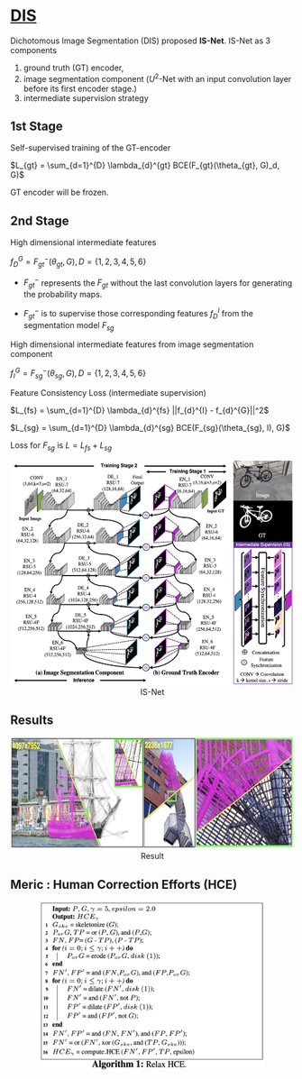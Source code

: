 # [DIS](https://arxiv.org/pdf/2203.03041)

Dichotomous Image Segmentation (DIS) proposed **IS-Net**. IS-Net as 3 components

1. ground truth (GT) encoder,
2. image segmentation component ($U^2$-Net with an input convolution layer before its first encoder stage.)
3. intermediate supervision strategy

## 1st Stage

Self-supervised training of the GT-encoder

$L_{gt} = \sum_{d=1}^{D} \lambda_{d}^{gt} BCE(F_{gt}(\theta_{gt}, G)_d, G)$

GT encoder will be frozen.

## 2nd Stage
High dimensional intermediate features

$f_{D}^{G} = F_{gt}^{-}(\theta_{gt}, G), D= \{1,2,3,4,5,6\}$ 

- $F_{gt}^{-}$ represents the $F_{gt}$  without the last convolution layers for generating the probability maps.

- $F_{gt}^{-}$ is to supervise those corresponding features $f_{D}^{I}$ from the segmentation model $F_{sg}$


High dimensional intermediate features from image segmentation component

$f_{I}^{G} = F_{sg}^{-}(\theta_{sg}, G), D= \{1,2,3,4,5,6\}$ 


Feature Consistency Loss (intermediate supervision)

$L_{fs} = \sum_{d=1}^{D} \lambda_{d}^{fs} ||f_{d}^{I} - f_{d}^{G}||^2$

$L_{sg} = \sum_{d=1}^{D} \lambda_{d}^{sg} BCE(F_{sg}(\theta_{sg}, I), G)$

Loss for $F_{sg}$ is  $L = L_{fs} + L_{sg}$

<div align='center'>
<img src='../../assets/ISNet.png' height=400 width=600>
<figcaption>
IS-Net
</figcaption>
</div>

## Results

<div align='center'>
<img src='../../assets/DIS_Result.png' height=200 width=600>
<figcaption>
Result
</figcaption>
</div>

## Meric : Human Correction Efforts (HCE)

<div align='center'>
<img src='../../assets/Relax_HCE_Algo.png' height=300 width=400>
<figcaption>
</figcaption>
</div>